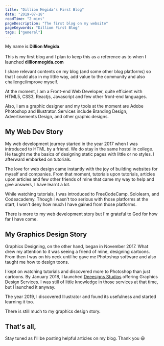 ```yaml
---
title: "Dillion Megida's First Blog"
date: "2019-07-18"
readTime: "2 mins"
pageDescription: "The first blog on my website"
pageKeywords: "Dillion First Blog"
tags: ["general"]
---
```


My name is <b>Dillion Megida</b>.
<br/><br/>
This is my first blog and I plan to keep this as a reference as to when I launched <b>dillionmegida.com</b>

I share relevant contents on my blog (and some other blog platforms) so that I could also in my little way, add value to the community and also challenge/improve myself.

At the moment, I am a Front-end Web Developer, quite efficient with HTML5, CSS3, Reactjs, Javascript and few other front-end languages.

Also, I am a graphic designer and my tools at the moment are Adobe Photoshop and Illustrator. Services include Branding Design, Advertisements Design, and other graphic designs.

## My Web Dev Story

My web development journey started in the year 2017 when I was introduced to HTML by a friend. We do stay in the same hostel in college. He taught me the basics of designing static pages with little or no styles. I afterward embarked on tutorials.

The love for web design came instantly with the joy of building websites for myself and companies. From that moment, tutorials upon tutorials, articles upon articles and few other friends of mine that came my way to help and give answers, I have learnt a lot.

While watching tutorials, I was introduced to FreeCodeCamp, Sololearn, and Codeacademy. Though I wasn't too serious with those platforms at the start, I won't deny how much I have gained from those platforms.

There is more to my web development story but I'm grateful to God for how far I have come.

## My Graphics Design Story

Graphics Designing, on the other hand, began in November 2017. What drew my attention to it was seeing a friend of mine, designing cartoons. From then I was on his neck until he gave me Photoshop software and also taught me how to design toons.

I kept on watching tutorials and discovered more to Photoshop than just cartoons. By January 2018, I launched [Deeesigns Studios](https://twitter.com/deeesignsstudio) offering Graphics Design Services. I was still of little knowledge in those services at that time, but I launched it anyway.

The year 2019, I discovered Illustrator and found its usefulness and started learning it too.

There is still much to my graphics design story.

## That's all,

Stay tuned as I'll be posting helpful articles on my blog. Thank you 😃
